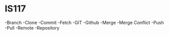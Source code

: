# IS117
-Branch
-Clone
-Commit
-Fetch
-GIT
-Github
-Merge
-Merge Conflict
-Push
-Pull
-Remote
-Repository
